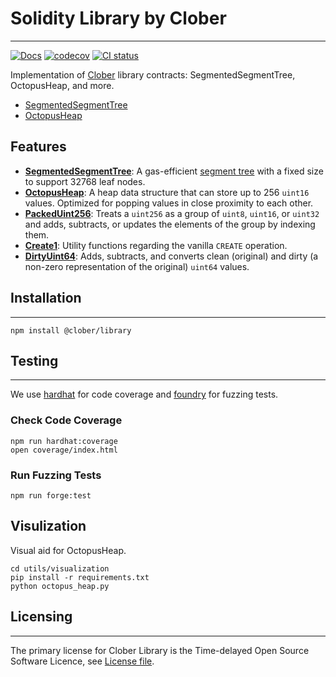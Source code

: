 # Solidity Library by Clober

----
[![Docs](https://img.shields.io/badge/docs-%F0%9F%93%84-blue)](https://docs.clober.io/contracts/overview)
[![codecov](https://codecov.io/gh/clober-dex/library/branch/main/graph/badge.svg?token=NP4EA3VJ0W)](https://codecov.io/gh/clober-dex/library)
[![CI status](https://github.com/clober-dex/library/actions/workflows/ci.yaml/badge.svg)](https://github.com/clober-dex/library/actions/workflows/ci.yaml)

Implementation of [Clober](https://clober.io/) library contracts: SegmentedSegmentTree, OctopusHeap, and more.
- [SegmentedSegmentTree](https://docs.clober.io/concepts/technical/tree)
- [OctopusHeap](https://docs.clober.io/concepts/technical/heap)

## Features
- **[SegmentedSegmentTree](https://docs.clober.io/contracts/library/CloberSegmentedSegmentTree)**: A gas-efficient [segment tree](https://en.wikipedia.org/wiki/Segment_tree) with a fixed size to support 32768 leaf nodes.
- **[OctopusHeap](https://docs.clober.io/contracts/library/CloberOctopusHeap)**: A heap data structure that can store up to 256 `uint16` values. Optimized for popping values in close proximity to each other.
- **[PackedUint256](https://docs.clober.io/contracts/library/CloberPackedUint256)**: Treats a `uint256` as a group of `uint8`, `uint16`, or `uint32` and adds, subtracts, or updates the elements of the group by indexing them.
- **[Create1](https://docs.clober.io/contracts/library/CloberCreate1)**: Utility functions regarding the vanilla `CREATE` operation.
- **[DirtyUint64](https://docs.clober.io/contracts/library/CloberDirtyUint64)**: Adds, subtracts, and converts clean (original) and dirty (a non-zero representation of the original) `uint64` values.
## Installation

---------

```shell
npm install @clober/library
```

## Testing

---------

We use [hardhat](https://hardhat.org/) for code coverage and [foundry](https://getfoundry.sh/) for fuzzing tests.

### Check Code Coverage
```shell
npm run hardhat:coverage
open coverage/index.html
```

### Run Fuzzing Tests
```shell
npm run forge:test
```

## Visulization
Visual aid for OctopusHeap.
```shell
cd utils/visualization
pip install -r requirements.txt 
python octopus_heap.py
```

## Licensing

---------

The primary license for Clober Library is the Time-delayed Open Source Software Licence, see [License file](LICENSE.pdf).
